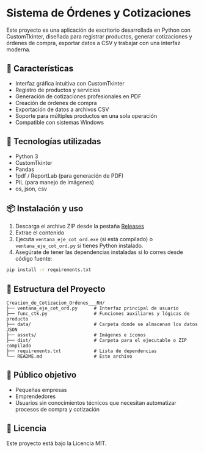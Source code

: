 # Sistema de Órdenes y Cotizaciones

Este proyecto es una aplicación de escritorio desarrollada en Python con CustomTkinter, diseñada para registrar productos, generar cotizaciones y órdenes de compra, exportar datos a CSV y trabajar con una interfaz moderna.

## 🧩 Características
- Interfaz gráfica intuitiva con CustomTkinter
- Registro de productos y servicios
- Generación de cotizaciones profesionales en PDF
- Creación de órdenes de compra
- Exportación de datos a archivos CSV
- Soporte para múltiples productos en una sola operación
- Compatible con sistemas Windows

## 🚀 Tecnologías utilizadas
- Python 3
- CustomTkinter
- Pandas
- fpdf / ReportLab (para generación de PDF)
- PIL (para manejo de imágenes)
- os, json, csv

## 📦 Instalación y uso

1. Descarga el archivo ZIP desde la pestaña [Releases](https://github.com/TU_USUARIO/ordenes_cotizaciones/releases)
2. Extrae el contenido
3. Ejecuta `ventana_eje_cot_ord.exe` (si está compilado) o `ventana_eje_cot_ord.py` si tienes Python instalado.
4. Asegúrate de tener las dependencias instaladas si lo corres desde código fuente:

```bash
pip install -r requirements.txt
```

## 📁 Estructura del Proyecto

```
Creacion_de_Cotizacion_Ordenes___RH/
├── ventana_eje_cot_ord.py      # Interfaz principal de usuario
├── func_ctk.py                 # Funciones auxiliares y lógicas de producto
├── data/                       # Carpeta donde se almacenan los datos JSON
├── assets/                     # Imágenes e íconos
├── dist/                       # Carpeta para el ejecutable o ZIP compilado
├── requirements.txt            # Lista de dependencias
└── README.md                   # Este archivo
```

## 👥 Público objetivo
- Pequeñas empresas
- Emprendedores
- Usuarios sin conocimientos técnicos que necesitan automatizar procesos de compra y cotización

## 📃 Licencia
Este proyecto está bajo la Licencia MIT.
